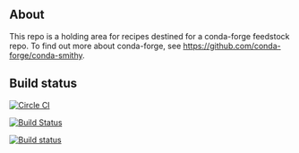 About
-----

This repo is a holding area for recipes destined for a conda-forge feedstock repo. To find out more about conda-forge, see https://github.com/conda-forge/conda-smithy.


Build status
------------

[![Circle CI](https://circleci.com/gh/scikit-beam/staged-recipes/tree/master.svg?style=svg)](https://circleci.com/gh/scikit-beam/staged-recipes/tree/master)

[![Build Status](https://travis-ci.org/scikit-beam/staged-recipes.svg?branch=master)](https://travis-ci.org/scikit-beam/staged-recipes)

[![Build status](https://ci.appveyor.com/api/projects/status/47716ba4hkginhp2/branch/master?svg=true)](https://ci.appveyor.com/project/pelson/staged-recipes/branch/master)
